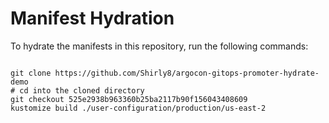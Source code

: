 
# Manifest Hydration

To hydrate the manifests in this repository, run the following commands:

```shell

git clone https://github.com/Shirly8/argocon-gitops-promoter-hydrate-demo
# cd into the cloned directory
git checkout 525e2938b963360b25ba2117b90f156043408609
kustomize build ./user-configuration/production/us-east-2
```